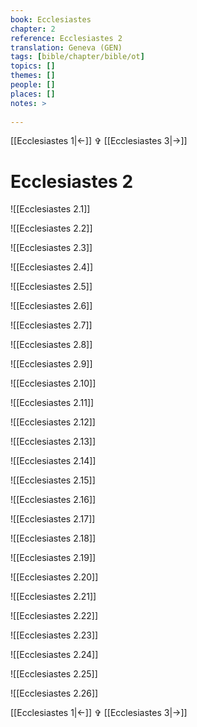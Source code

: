 ```yaml
---
book: Ecclesiastes
chapter: 2
reference: Ecclesiastes 2
translation: Geneva (GEN)
tags: [bible/chapter/bible/ot]
topics: []
themes: []
people: []
places: []
notes: >
  
---
```


[[Ecclesiastes 1|<-]] ✞ [[Ecclesiastes 3|->]]

# Ecclesiastes 2

![[Ecclesiastes 2.1]]

![[Ecclesiastes 2.2]]

![[Ecclesiastes 2.3]]

![[Ecclesiastes 2.4]]

![[Ecclesiastes 2.5]]

![[Ecclesiastes 2.6]]

![[Ecclesiastes 2.7]]

![[Ecclesiastes 2.8]]

![[Ecclesiastes 2.9]]

![[Ecclesiastes 2.10]]

![[Ecclesiastes 2.11]]

![[Ecclesiastes 2.12]]

![[Ecclesiastes 2.13]]

![[Ecclesiastes 2.14]]

![[Ecclesiastes 2.15]]

![[Ecclesiastes 2.16]]

![[Ecclesiastes 2.17]]

![[Ecclesiastes 2.18]]

![[Ecclesiastes 2.19]]

![[Ecclesiastes 2.20]]

![[Ecclesiastes 2.21]]

![[Ecclesiastes 2.22]]

![[Ecclesiastes 2.23]]

![[Ecclesiastes 2.24]]

![[Ecclesiastes 2.25]]

![[Ecclesiastes 2.26]]

[[Ecclesiastes 1|<-]] ✞ [[Ecclesiastes 3|->]]
